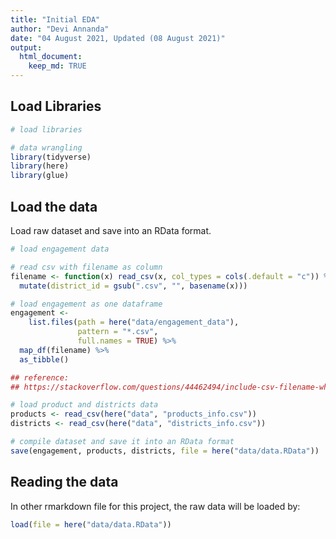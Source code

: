```yaml
---
title: "Initial EDA"
author: "Devi Annanda"
date: "04 August 2021, Updated (08 August 2021)"
output: 
  html_document:
    keep_md: TRUE
---
```




## Load Libraries


```r
# load libraries

# data wrangling
library(tidyverse)
library(here)
library(glue)
```

## Load the data

Load raw dataset and save into an RData format. 


```r
# load engagement data

# read csv with filename as column
filename <- function(x) read_csv(x, col_types = cols(.default = "c")) %>% 
  mutate(district_id = gsub(".csv", "", basename(x)))

# load engagement as one dataframe
engagement <-
    list.files(path = here("data/engagement_data"), 
               pattern = "*.csv",
               full.names = TRUE) %>% 
  map_df(filename) %>% 
  as_tibble()

## reference:
## https://stackoverflow.com/questions/44462494/include-csv-filename-when-reading-data-into-r-using-list-files

# load product and districts data
products <- read_csv(here("data", "products_info.csv"))
districts <- read_csv(here("data", "districts_info.csv"))

# compile dataset and save it into an RData format
save(engagement, products, districts, file = here("data/data.RData"))
```

## Reading the data

In other rmarkdown file for this project, the raw data will be loaded by:


```r
load(file = here("data/data.RData"))
```


